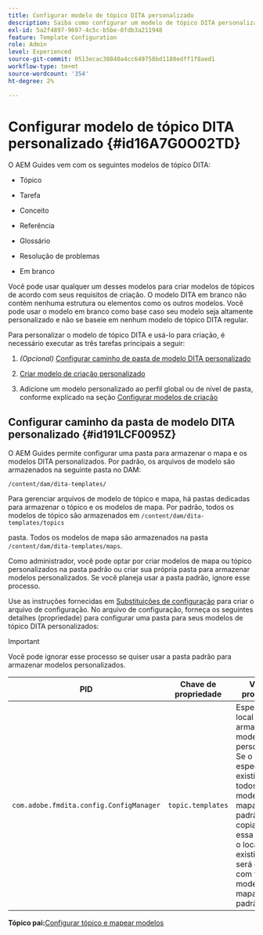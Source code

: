 ```yaml
---
title: Configurar modelo de tópico DITA personalizado
description: Saiba como configurar um modelo de tópico DITA personalizado
exl-id: 5a2f4897-9697-4c5c-b5be-8fdb3a211948
feature: Template Configuration
role: Admin
level: Experienced
source-git-commit: 0513ecac38840a4cc649758bd1180edff1f8aed1
workflow-type: tm+mt
source-wordcount: '354'
ht-degree: 2%

---
```


# Configurar modelo de tópico DITA personalizado {#id16A7G0O02TD}

O AEM Guides vem com os seguintes modelos de tópico DITA:

- Tópico

- Tarefa

- Conceito

- Referência

- Glossário

- Resolução de problemas

- Em branco


Você pode usar qualquer um desses modelos para criar modelos de tópicos de acordo com seus requisitos de criação. O modelo DITA em branco não contém nenhuma estrutura ou elementos como os outros modelos. Você pode usar o modelo em branco como base caso seu modelo seja altamente personalizado e não se baseie em nenhum modelo de tópico DITA regular.

Para personalizar o modelo de tópico DITA e usá-lo para criação, é necessário executar as três tarefas principais a seguir:

1. *\(Opcional\)* [Configurar caminho de pasta de modelo DITA personalizado](#id191LCF0095Z)

1. [Criar modelo de criação personalizado](conf-folder-level.md#id1917D0EG0HJ)

1. Adicione um modelo personalizado ao perfil global ou de nível de pasta, conforme explicado na seção [Configurar modelos de criação](conf-folder-level.md#id1889D0IL0Y4)


## Configurar caminho da pasta de modelo DITA personalizado {#id191LCF0095Z}

O AEM Guides permite configurar uma pasta para armazenar o mapa e os modelos DITA personalizados. Por padrão, os arquivos de modelo são armazenados na seguinte pasta no DAM:

`/content/dam/dita-templates/`

Para gerenciar arquivos de modelo de tópico e mapa, há pastas dedicadas para armazenar o tópico e os modelos de mapa. Por padrão, todos os modelos de tópico são armazenados em `/content/dam/dita-templates/topics`

pasta. Todos os modelos de mapa são armazenados na pasta `/content/dam/dita-templates/maps`.

Como administrador, você pode optar por criar modelos de mapa ou tópico personalizados na pasta padrão ou criar sua própria pasta para armazenar modelos personalizados. Se você planeja usar a pasta padrão, ignore esse processo.

Use as instruções fornecidas em [Substituições de configuração](download-install-additional-config-override.md#) para criar o arquivo de configuração. No arquivo de configuração, forneça os seguintes detalhes \(propriedade\) para configurar uma pasta para seus modelos de tópico DITA personalizados:

>[!IMPORTANT]
>
> Você pode ignorar esse processo se quiser usar a pasta padrão para armazenar modelos personalizados.

| PID | Chave de propriedade | Valor de propriedade |
|---|------------|--------------|
| `com.adobe.fmdita.config.ConfigManager` | `topic.templates` | Especifique um local para armazenar modelos personalizados.<br> Se o local especificado existir no DAM, todos os modelos de mapa e tópico padrão serão copiados para essa pasta. Se o local não existir, a pasta será criada com todos os modelos de mapa e tópico padrão. |

**Tópico pai:**&#x200B;[&#x200B; Configurar tópico e mapear modelos](conf-template-tags.md)
